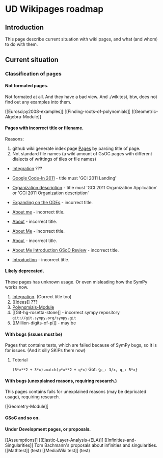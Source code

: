 <!-- wikitest skip -->

# UD Wikipages roadmap

## Introduction

This page describe current situation with wiki pages, and what (and whom) to do with them.

## Current situation

### Classification of pages

#### Not formated pages.

Not formated at all. And they have a bad view. And ./wikitest, btw,  does not find out any examples into them.

[[Euroscipy2008-examples]]
[[Finding-roots-of-polynomials]]
[[Geometric-Algebra-Module]]

#### Pages with incorrect title or filename.

Reasons:
1) github wiki generate index page [Pages](https://github.com/sympy/sympy/wiki/_pages) by parsing title of page.
2) Not standard file names (a wild amount of GsOC pages with different dialects of writtings of tiles or file names)

- [Integration](https://github.com/sympy/sympy/wiki/Femtec2009-examples)  ???

- [Google Code-In 2011](https://github.com/sympy/sympy/wiki/GCI-2011-Landing) -  title must 'GCI 2011 Landing'
- [Organization description](https://github.com/sympy/sympy/wiki/GCI-2011-Organization-Application) - title must 'GCI 2011 Organization Application' or 'GCI 2011 Organization description'
- [Expanding on the ODEs](https://github.com/sympy/sympy/wiki/GSoC-2011-Application-Gregory-Ksionda) - incorrect title.
- [About me](https://github.com/sympy/sympy/wiki/GSoC-2011-Report-Gilbert-Gede:-PyDy) - incorrect title.
- [About](https://github.com/sympy/sympy/wiki/Gsoc-2011-report-jeremias-yehdegho:-implementing-f5) - incorrect title.
- [About Me](https://github.com/sympy/sympy/wiki/Gsoc-2011-report-saptarshi-mandal:-combinatorics-package-for-sympy)  - incorrect title.
- [About](https://github.com/sympy/sympy/wiki/Gsoc-2011-report-sherjil-ozair:-symbolic-linear-algebra)  - incorrect title.
- [About Me Introduction GSoC Review](https://github.com/sympy/sympy/wiki/GSoC-2011-Report-Tom-Bachmann:-Definite-Integration) - incorrect title.

- [Introduction](https://github.com/sympy/sympy/wiki/Matrix-Expressions) - incorrect title.

#### Likely deprecated.

These pages has unknown usage. Or even misleading how the SymPy works now.

1. [Integration](https://github.com/sympy/sympy/wiki/Femtec2009-examples). 
(Correct title too)
2. [[Ideas]] ???
3. [Polynomials-Module](https://github.com/sympy/sympy/wiki/Polynomials-Module)
4. [[Git-hg-rosetta-stone]] - incorrect sympy repository `git://git.sympy.org/sympy.git`
5. [[Million-digits-of-pi]] - may be


#### With bugs (issues must be)

Pages that contains tests, which are failed because of SymPy bugs, so it is for issues. (And it silly SKIPs them now)

1. Totorial

    `(5*x**2 + 3*x).match(p*x**2 + q*x)`
    Got:
        `{p_: 3/x, q_: 5*x}`

#### With bugs (unexplained reasons, requiring research.)

This pages contains fails for unexplained reasons (may be depricated usage), requiring research.

[[Geometry-Module]]

#### GSoC and so on.

#### Under Development pages, or proposals.

[[Assumptions]]
[[Elastic-Layer-Analysis-(ELA)]]
[[Infinities-and-Singularities]] Tom Bachmann's proposals about infinities and singularities.
[[Mathtest]] (test)
[[MediaWiki test]] (test)
